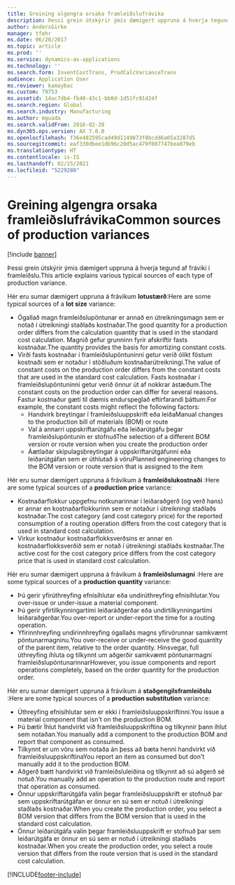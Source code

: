 ```yaml
---
title: Greining algengra orsaka framleiðslufrávika
description: Þessi grein útskýrir ýmis dæmigert uppruna á hverja tegund af fráviki í framleiðslu.
author: AndersGirke
manager: tfehr
ms.date: 06/20/2017
ms.topic: article
ms.prod: ''
ms.service: dynamics-ax-applications
ms.technology: ''
ms.search.form: InventCostTrans, ProdCalcVarianceTrans
audience: Application User
ms.reviewer: kamaybac
ms.custom: 79753
ms.assetid: 14ac7db4-fb40-43c1-bb0d-1d51fc91d24f
ms.search.region: Global
ms.search.industry: Manufacturing
ms.author: mguada
ms.search.validFrom: 2016-02-28
ms.dyn365.ops.version: AX 7.0.0
ms.openlocfilehash: f36e482595cad49d1149873f8bcdd6a05a3287d5
ms.sourcegitcommit: eaf330dbee1db96c20d5ac479f007747bea079eb
ms.translationtype: HT
ms.contentlocale: is-IS
ms.lasthandoff: 02/15/2021
ms.locfileid: "5229280"
---
```

# <a name="common-sources-of-production-variances"></a><span data-ttu-id="c8638-103">Greining algengra orsaka framleiðslufrávika</span><span class="sxs-lookup"><span data-stu-id="c8638-103">Common sources of production variances</span></span>

[!include [banner](../includes/banner.md)]

<span data-ttu-id="c8638-104">Þessi grein útskýrir ýmis dæmigert uppruna á hverja tegund af fráviki í framleiðslu.</span><span class="sxs-lookup"><span data-stu-id="c8638-104">This article explains various typical sources of each type of production variance.</span></span> 

<span data-ttu-id="c8638-105">Hér eru sumar dæmigert uppruna á frávikum **lotustærð**:</span><span class="sxs-lookup"><span data-stu-id="c8638-105">Here are some typical sources of a **lot size** variance:</span></span>

-   <span data-ttu-id="c8638-106">Ógallað magn framleiðslupöntunar er annað en útreikningsmagn sem er notað í útreikningi staðlaðs kostnaðar.</span><span class="sxs-lookup"><span data-stu-id="c8638-106">The good quantity for a production order differs from the calculation quantity that is used in the standard cost calculation.</span></span> <span data-ttu-id="c8638-107">Magnið gefur grunninn fyrir afskriftir fasts kostnaðar.</span><span class="sxs-lookup"><span data-stu-id="c8638-107">The quantity provides the basis for amortizing constant costs.</span></span>
-   <span data-ttu-id="c8638-108">Virði fasts kostnaðar í framleiðslupöntuninni getur verið ólíkt föstum kostnaði sem er notaður í stöðluðum kostnaðarútreikningi.</span><span class="sxs-lookup"><span data-stu-id="c8638-108">The value of constant costs on the production order differs from the constant costs that are used in the standard cost calculation.</span></span> <span data-ttu-id="c8638-109">Fasts kostnaðar í framleiðslupöntuninni getur verið önnur út af nokkrar ástæðum.</span><span class="sxs-lookup"><span data-stu-id="c8638-109">The constant costs on the production order can differ for several reasons.</span></span> <span data-ttu-id="c8638-110">Fastur kostnaður gæti til dæmis endurspeglað eftirfarandi þáttum:</span><span class="sxs-lookup"><span data-stu-id="c8638-110">For example, the constant costs might reflect the following factors:</span></span>
    -   <span data-ttu-id="c8638-111">Handvirk breytingar í framleiðsluuppskrift eða leiða</span><span class="sxs-lookup"><span data-stu-id="c8638-111">Manual changes to the production bill of materials (BOM) or route</span></span>
    -   <span data-ttu-id="c8638-112">Val á annarri uppskriftarútgáfu eða leiðarútgáfu þegar framleiðslupöntunin er stofnuð</span><span class="sxs-lookup"><span data-stu-id="c8638-112">The selection of a different BOM version or route version when you create the production order</span></span>
    -   <span data-ttu-id="c8638-113">Áætlaðar skipulagsbreytingar á uppskriftarútgáfunni eða leiðarútgáfan sem er úthlutað á vöru</span><span class="sxs-lookup"><span data-stu-id="c8638-113">Planned engineering changes to the BOM version or route version that is assigned to the item</span></span>

<span data-ttu-id="c8638-114">Hér eru sumar dæmigert uppruna á frávikum á **framleiðslukostnaði** :</span><span class="sxs-lookup"><span data-stu-id="c8638-114">Here are some typical sources of a **production price** variance:</span></span>

-   <span data-ttu-id="c8638-115">Kostnaðarflokkur uppgefnu notkunarinnar í leiðaraðgerð (og verð hans) er annar en kostnaðarflokkurinn sem er notaður í útreikningi staðlaðs kostnaðar.</span><span class="sxs-lookup"><span data-stu-id="c8638-115">The cost category (and cost category price) for the reported consumption of a routing operation differs from the cost category that is used in standard cost calculation.</span></span>
-   <span data-ttu-id="c8638-116">Virkur kostnaður kostnaðarflokksverðsins er annar en kostnaðarflokksverðið sem er notað í útreikningi staðlaðs kostnaðar.</span><span class="sxs-lookup"><span data-stu-id="c8638-116">The active cost for the cost category price differs from the cost category price that is used in standard cost calculation.</span></span>

<span data-ttu-id="c8638-117">Hér eru sumar dæmigert uppruna á frávikum á **framleiðslumagni** :</span><span class="sxs-lookup"><span data-stu-id="c8638-117">Here are some typical sources of a **production quantity** variance:</span></span>

-   <span data-ttu-id="c8638-118">Þú gerir yfirúthreyfing efnisíhlutar eða undirúthreyfing efnisíhlutar.</span><span class="sxs-lookup"><span data-stu-id="c8638-118">You over-issue or under-issue a material component.</span></span>
-   <span data-ttu-id="c8638-119">Þú gerir yfirtilkynningartími leiðaráðgerðar eða undirtilkynningartími leiðaraðgerðar.</span><span class="sxs-lookup"><span data-stu-id="c8638-119">You over-report or under-report the time for a routing operation.</span></span>
-   <span data-ttu-id="c8638-120">Yfirinnhreyfing undirinnhreyfing ógallaðs magns yfirvörunnar samkvæmt pöntunarmagninu.</span><span class="sxs-lookup"><span data-stu-id="c8638-120">You over-receive or under-receive the good quantity of the parent item, relative to the order quantity.</span></span> <span data-ttu-id="c8638-121">Hinsvegar, full úthreyfing íhluta og tilkynnt um aðgerðir samkvæmt pöntunarmagni framleiðslupöntunarinnar</span><span class="sxs-lookup"><span data-stu-id="c8638-121">However, you issue components and report operations completely, based on the order quantity for the production order.</span></span>

<span data-ttu-id="c8638-122">Hér eru sumar dæmigert uppruna á frávikum á **staðgengilsframleiðslu** :</span><span class="sxs-lookup"><span data-stu-id="c8638-122">Here are some typical sources of a **production substitution** variance:</span></span>

-   <span data-ttu-id="c8638-123">Úthreyfing efnisíhlutar sem er ekki í framleiðsluuppskriftinni.</span><span class="sxs-lookup"><span data-stu-id="c8638-123">You issue a material component that isn't on the production BOM.</span></span>
-   <span data-ttu-id="c8638-124">Þú bætir Íhlut handvirkt við framleiðsluuppskriftina og tilkynnir þann íhlut sem notaðan.</span><span class="sxs-lookup"><span data-stu-id="c8638-124">You manually add a component to the production BOM and report that component as consumed.</span></span>
-   <span data-ttu-id="c8638-125">Tilkynnt er um vöru sem notaða án þess að bæta henni handvirkt við framleiðsluuppskriftina</span><span class="sxs-lookup"><span data-stu-id="c8638-125">You report an item as consumed but don't manually add it to the production BOM.</span></span>
-   <span data-ttu-id="c8638-126">Aðgerð bætt handvirkt við framleiðsluleiðina og tilkynnt að sú aðgerð sé notuð.</span><span class="sxs-lookup"><span data-stu-id="c8638-126">You manually add an operation to the production route and report that operation as consumed.</span></span>
-   <span data-ttu-id="c8638-127">Önnur uppskriftarútgáfa valin þegar framleiðsluuppskrift er stofnuð þar sem uppskriftarútgáfan er önnur en sú sem er notuð í útreikningi staðlaðs kostnaðar.</span><span class="sxs-lookup"><span data-stu-id="c8638-127">When you create the production order, you select a BOM version that differs from the BOM version that is used in the standard cost calculation.</span></span>
-   <span data-ttu-id="c8638-128">Önnur leiðarútgáfa valin þegar framleiðsluuppskrift er stofnuð þar sem leiðarútgáfa er önnur en sú sem er notuð í útreikningi staðlaðs kostnaðar.</span><span class="sxs-lookup"><span data-stu-id="c8638-128">When you create the production order, you select a route version that differs from the route version that is used in the standard cost calculation.</span></span>






[!INCLUDE[footer-include](../../includes/footer-banner.md)]